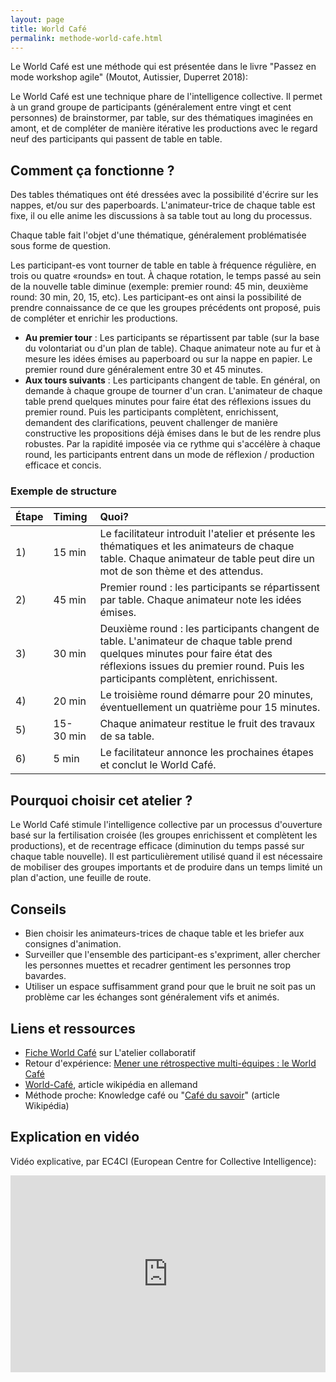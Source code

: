 ```yaml
---
layout: page
title: World Café
permalink: methode-world-cafe.html
---
```


Le World Café est une méthode qui est présentée dans le livre "Passez en mode workshop agile" (Moutot, Autissier, Duperret 2018):

Le World Café est une technique phare de l'intelligence collective. Il permet à un grand groupe de participants (généralement entre vingt et cent personnes) de brainstormer, par table, sur des thématiques imaginées en amont, et de compléter de manière itérative les productions avec le regard neuf des participants qui passent de table en table.

## Comment ça fonctionne ?

Des tables thématiques ont été dressées avec la possibilité d'écrire sur les nappes, et/ou sur des paperboards. L'animateur-trice de chaque table est fixe, il ou elle anime les discussions à sa table tout au long du processus.

Chaque table fait l'objet d'une thématique, généralement problématisée sous forme de question.

Les participant-es vont tourner de table en table à fréquence régulière, en trois ou quatre «rounds» en tout. À chaque rotation, le temps passé au sein de la nouvelle table diminue (exemple: premier round: 45 min, deuxième round: 30 min, 20, 15, etc). Les participant-es ont ainsi la possibilité de prendre connaissance de ce que les groupes précédents ont proposé, puis de compléter et enrichir les productions.

- **Au premier tour** : Les participants se répartissent par table (sur la base du volontariat ou d'un plan de table). Chaque animateur note au fur et à mesure les idées émises au paperboard ou sur la nappe en papier. Le premier round dure généralement entre 30 et 45 minutes.
- **Aux tours suivants** : Les participants changent de table. En général, on demande à chaque groupe de tourner d'un cran. L'animateur de chaque table prend quelques minutes pour faire état des réflexions issues du premier round. Puis les participants complètent, enrichissent, demandent des clarifications, peuvent challenger de manière constructive les propositions déjà émises dans le but de les rendre plus robustes. Par la rapidité imposée via ce rythme qui s'accélère à chaque round, les participants entrent dans un mode de réflexion / production efficace et concis.

### Exemple de structure

| Étape   | Timing  | Quoi?    |
|:------- |:------- |:----------------- |
| 1) | 15 min | Le facilitateur introduit l'atelier et présente les thématiques et les animateurs de chaque table. Chaque animateur de table peut dire un mot de son thème et des attendus. |
| 2) | 45 min | Premier round : les participants se répartissent par table. Chaque animateur note les idées émises. |
| 3) | 30 min | Deuxième round : les participants changent de table. L'animateur de chaque table prend quelques minutes pour faire état des réflexions issues du premier round. Puis les participants complètent, enrichissent. |
| 4) | 20 min | Le troisième round démarre pour 20 minutes, éventuellement un quatrième pour 15 minutes. |
| 5) | 15-30&nbsp;min | Chaque animateur restitue le fruit des travaux de sa table. |
| 6) | 5 min | Le facilitateur annonce les prochaines étapes et conclut le World Café. |

## Pourquoi choisir cet atelier ?

Le World Café stimule l'intelligence collective par un processus d'ouverture basé sur la fertilisation croisée (les groupes enrichissent et complètent les productions), et de recentrage efficace (diminution du temps passé sur chaque table nouvelle). Il est particulièrement utilisé quand il est nécessaire de mobiliser des groupes importants et de produire dans un temps limité un plan d'action, une feuille de route.

## Conseils

- Bien choisir les animateurs-trices de chaque table et les briefer aux consignes d'animation.
- Surveiller que l'ensemble des participant-es s'expriment, aller chercher les personnes muettes et recadrer gentiment les personnes trop bavardes.
- Utiliser un espace suffisamment grand pour que le bruit ne soit pas un problème car les échanges sont généralement vifs et animés.

## Liens et ressources

- [Fiche World Café](https://www.atelier-collaboratif.com/58-world-cafe.html) sur L'atelier collaboratif
- Retour d'expérience: [Mener une rétrospective multi-équipes : le World Café](https://jp-lambert.me/mener-une-r%C3%A9trospective-multi-%C3%A9quipes-le-world-caf%C3%A9-f7f7914a8655)
- [World-Café](https://de.wikipedia.org/wiki/World-Caf%C3%A9), article wikipédia en allemand
- Méthode proche: Knowledge café ou "[Café du savoir](https://fr.wikipedia.org/wiki/Caf%C3%A9_du_savoir)" (article Wikipédia)

## Explication en vidéo

Vidéo explicative, par EC4CI (European Centre for Collective Intelligence):

<iframe width="100%" height="315" src="https://www.youtube.com/embed/KxRw34MvH5U" title="YouTube video player" frameborder="0" allow="accelerometer; autoplay; clipboard-write; encrypted-media; gyroscope; picture-in-picture" allowfullscreen></iframe>


